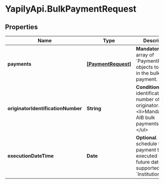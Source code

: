 # YapilyApi.BulkPaymentRequest

## Properties

Name | Type | Description | Notes
------------ | ------------- | ------------- | -------------
**payments** | [**[PaymentRequest]**](PaymentRequest.md) | __Mandatory__. The array of &#x60;PaymentRequest&#x60; objects to initiate in the bulk payment. | 
**originatorIdentificationNumber** | **String** | __Conditional__. The identification number of the originator.&lt;ul&gt;&lt;li&gt;Mandatory for AIB bulk payments&lt;/li&gt;&lt;/ul&gt; | [optional] 
**executionDateTime** | **Date** | __Optional__. Used to schedule the bulk payment to be executed at a future date if supported by the &#x60;Institution&#x60;. | [optional] 


